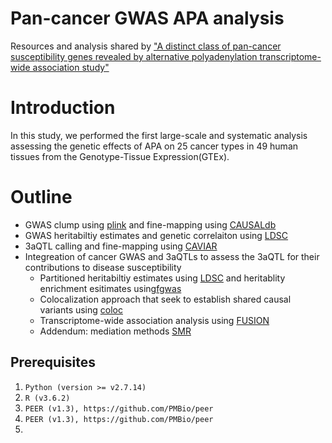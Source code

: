 # Pan-cancer GWAS APA analysis
Resources and analysis shared by ["A distinct class of pan-cancer susceptibility genes revealed by alternative polyadenylation transcriptome-wide association study"](https://medrxiv.org/cgi/content/short/2023.02.28.23286554v1)
# Introduction
In this study, we performed the first large-scale and systematic analysis assessing the genetic effects of APA on 25 cancer types in 49 human tissues from the Genotype-Tissue Expression(GTEx).
# Outline
* GWAS clump using [plink](https://www.cog-genomics.org/plink/) and fine-mapping using [CAUSALdb](https://github.com/mulinlab/CAUSALdb-finemapping-pip)
* GWAS heritabiltiy estimates and genetic correlaiton using [LDSC](https://github.com/bulik/ldsc)
* 3aQTL calling and fine-mapping using [CAVIAR](https://github.com/fhormoz/caviar)
* Integreation of cancer GWAS and 3aQTLs to assess the 3aQTL for their contributions to disease susceptibility
  * Partitioned heritabiltiy estimates using [LDSC](https://github.com/bulik/ldsc) and heritablity enrichment esitimates using[fgwas](https://github.com/joepickrell/fgwas)
  * Colocalization approach that seek to establish shared causal variants using [coloc](https://github.com/chr1swallace/coloc)
  * Transcriptome-wide association analysis using [FUSION](http://gusevlab.org/projects/fusion/)
  * Addendum: mediation methods [SMR](https://yanglab.westlake.edu.cn/software/smr/#SMR&HEIDIanalysis)

## Prerequisites
1. `Python (version >= v2.7.14)`
2. `R (v3.6.2)`
3. `PEER (v1.3), https://github.com/PMBio/peer`
4. `PEER (v1.3), https://github.com/PMBio/peer`
5.
